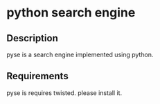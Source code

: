 python search engine
=======

Description
-----------
pyse is a search engine implemented using python.

Requirements
------------
pyse is requires twisted. please install it.



